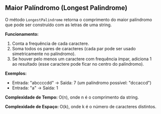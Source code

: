 ## Maior Palíndromo (Longest Palindrome)

O método `LongestPalindrome` retorna o comprimento do maior palíndromo que pode ser construído com as letras de uma string.

**Funcionamento:**

1. Conta a frequência de cada caractere.
2. Soma todos os pares de caracteres (cada par pode ser usado simetricamente no palíndromo).
3. Se houver pelo menos um caractere com frequência ímpar, adiciona 1 ao resultado (esse caractere pode ficar no centro do palíndromo).

**Exemplos:**

- Entrada: "abccccdd" → Saída: 7 (um palíndromo possível: "dccaccd")
- Entrada: "a" → Saída: 1

**Complexidade de Tempo:** O(n), onde n é o comprimento da string.

**Complexidade de Espaço:** O(k), onde k é o número de caracteres distintos.
